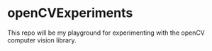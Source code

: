 # openCVExperiments

This repo will be my playground for experimenting with the openCV computer vision library.

